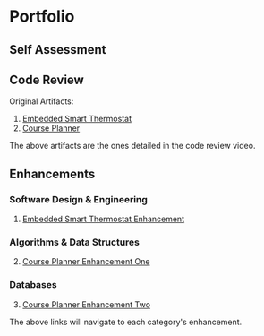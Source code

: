 # Portfolio
## Self Assessment

## Code Review
Original Artifacts:
1. [Embedded Smart Thermostat](https://github.com/Nsilvestro/Nsilvestro.github.io/tree/main/Original%20Artifacts/Artifact%20One/gpiointerrupt_CC3220SF_LAUNCHXL_nortos_gcc)
2. [Course Planner](https://github.com/Nsilvestro/Nsilvestro.github.io/tree/main/Original%20Artifacts/Artifact%20Two/CoursePlanner)

The above artifacts are the ones detailed in the code review video. 
## Enhancements
### Software Design & Engineering
1. [Embedded Smart Thermostat Enhancement](https://github.com/Nsilvestro/Nsilvestro.github.io/tree/main/Artifact%20One%20Enhancement/gpiointerrupt_CC3220SF_LAUNCHXL_nortos_gcc)
### Algorithms & Data Structures
2. [Course Planner Enhancement One](https://github.com/Nsilvestro/Nsilvestro.github.io/tree/main/Artifact%20Two%20Enhancement%20One/CoursePlannerEnhancement.1)
### Databases
3. [Course Planner Enhancement Two](https://github.com/Nsilvestro/Nsilvestro.github.io/tree/main/Artifact%20Two%20Enhancement%20Two/CoursePlannerEnhancement.2)

The above links will navigate to each category's enhancement.
